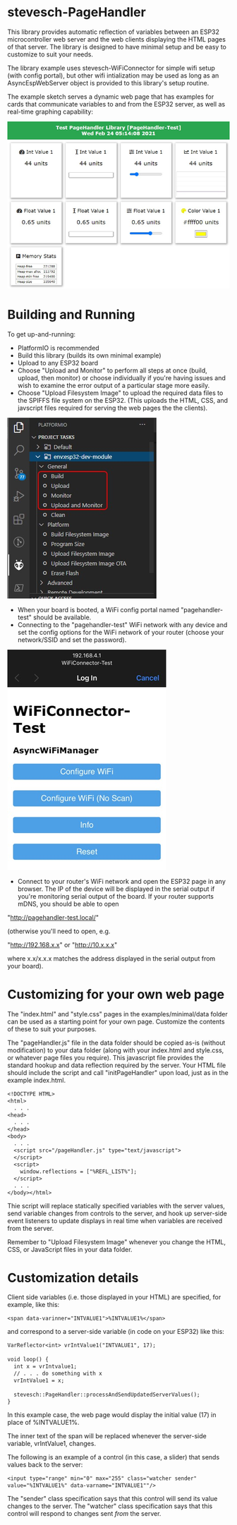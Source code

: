 # stevesch-PageHandler

This library provides automatic reflection of variables between an ESP32 microcontroller web server and the web clients displaying the HTML pages of that server.  The library is designed to have minimal setup and be easy to customize to suit your needs.

The library example uses stevesch-WiFiConnector for simple wifi setup (with config portal), but other wifi intialization may be used as long as an AsyncEspWebServer object is provided to this library's setup routine.

The example sketch serves a dynamic web page that has examples for cards that communicate variables to and from the ESP32 server, as well as real-time graphing capability:

![Example Screencap](examples/minimal/example-minimal-screencap.jpg)

# Building and Running

To get up-and-running:
- PlatformIO is recommended
- Build this library (builds its own minimal example)
- Upload to any ESP32 board
- Choose "Upload and Monitor" to perform all steps at once (build, upload, then monitor) or choose individually if you're having issues and wish to examine the error output of a particular stage more easily.
- Choose "Upload Filesystem Image" to upload the required data files to the SPIFFS file system on the ESP32.  (This uploads the HTML, CSS, and javscript files required for serving the web pages the the clients).

![Example Screencap](examples/minimal/example-minimal-build.jpg)

- When your board is booted, a WiFi config portal named "pagehandler-test" should be available.
- Connecting to the "pagehandler-test" WiFi network with any device and set the config options for the WiFi network of your router (choose your network/SSID and set the password).

![Example Screencap](examples/minimal/example-minimal-config-page.jpg)

- Connect to your router's WiFi network and open the ESP32 page in any browser.  The IP of the device will be displayed in the serial output if you're monitoring serial output of the board.  If your router supports mDNS, you should be able to open

"http://pagehandler-test.local/"

(otherwise you'll need to open, e.g.

"http://192.168.x.x" or "http://10.x.x.x"

where x.x/x.x.x matches the address displayed in the serial output from your board).

# Customizing for your own web page

The "index.html" and "style.css" pages in the examples/minimal/data folder can be used as a starting point for your own page.  Customize the contents of these to suit your purposes.

The "pageHandler.js" file in the data folder should be copied as-is (without modification) to your data folder (along with your index.html and style.css, or whatever page files you require).  This javascript file provides the standard hookup and data reflection required by the server.  Your HTML file should include the script and call "initPageHandler" upon load, just as in the example index.html.

```
<!DOCTYPE HTML>
<html>
  . . .
<head>
  . . .
</head>
<body>
  . . .
  <script src="/pageHandler.js" type="text/javascript">
  </script>
  <script>
    window.reflections = ["%REFL_LIST%"];
  </script>
  . . .
</body></html>
```

Thie script will replace statically specified variables with the server values, send variable changes from controls to the server, and hook up server-side event listeners to update displays in real time when variables are received from the server.

Remember to "Upload Filesystem Image" whenever you change the HTML, CSS, or JavaScript files in your data folder.

# Customization details

Client side variables (i.e. those displayed in your HTML) are specified, for example, like this:
```
<span data-varinner="INTVALUE1">%INTVALUE1%</span>
```
and correspond to a server-side variable (in code on your ESP32) like this:

```
VarReflector<int> vrIntValue1("INTVALUE1", 17);

void loop() {
  int x = vrIntvalue1;
  // . . . do something with x
  vrIntValue1 = x;

  stevesch::PageHandler::processAndSendUpdatedServerValues();
}
```

In this example case, the web page would display the initial value (17) in place of %INTVALUE1%.

The inner text of the span will be replaced whenever the server-side variable, vrIntValue1, changes.

The following is an example of a control (in this case, a slider) that sends values back to the server:
```
<input type="range" min="0" max="255" class="watcher sender" value="%INTVALUE1%" data-varname="INTVALUE1""/>
```

The "sender" class specification says that this control will send its value changes to the server.
The "watcher" class specification says that this control will respond to changes sent _from_ the server.
